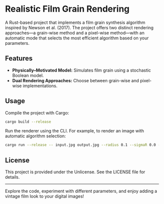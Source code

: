 # Realistic Film Grain Rendering

A Rust-based project that implements a film grain synthesis algorithm inspired by Newson et al. (2017). The project offers two distinct rendering approaches—a grain-wise method and a pixel-wise method—with an automatic mode that selects the most efficient algorithm based on your parameters.

## Features

- **Physically–Motivated Model:** Simulates film grain using a stochastic Boolean model.
- **Dual Rendering Approaches:** Choose between grain-wise and pixel-wise implementations.

## Usage

Compile the project with Cargo:

```bash
cargo build --release
```

Run the renderer using the CLI. For example, to render an image with automatic algorithm selection:

```bash
cargo run --release -- input.jpg output.jpg --radius 0.1 --sigmaR 0.0 --sigmaFilter 0.8 --zoom 1.0 --algorithm automatic
```

## License

This project is provided under the Unlicense. See the LICENSE file for details.

---

Explore the code, experiment with different parameters, and enjoy adding a vintage film look to your digital images!
